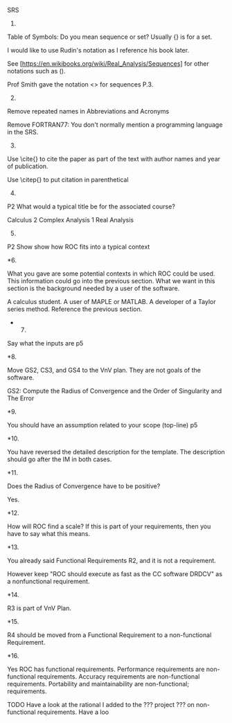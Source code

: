 SRS

1.

Table of Symbols: Do you mean sequence or set? Usually {} is for a set.

I would like to use Rudin's notation as I reference his book later.

See [https://en.wikibooks.org/wiki/Real_Analysis/Sequences] for other notations such as ().

Prof Smith gave the notation <> for sequences P.3.

2.

Remove repeated names in Abbreviations and Acronyms

Remove FORTRAN77: You don't normally mention a programming language in the SRS.

3.

Use \cite{} to cite the paper as part of the text with author names and year of publication.

Use \citep{} to put citation in parenthetical

4.

P2 What would a typical title be for the associated course?

Calculus 2
Complex Analysis 1
Real Analysis

5.

P2 Show show how ROC fits into a typical context

*6.

What you gave are some potential contexts in which ROC could be used. This information could
go into the previous section. What we want in this section is the background needed by a user
of the software.

A calculus student.
A user of MAPLE or MATLAB.
A developer of a Taylor series method. Reference the previous section.

* 7.

Say what the inputs are p5

*8.

Move GS2, CS3, and GS4 to the VnV plan. They are not goals of the software.

GS2: Compute the Radius of Convergence and the Order of Singularity and The Error

*9.

You should have an assumption related to your scope (top-line) p5

*10.

You have reversed the detailed description for the template. The description should
go after the IM in both cases.

*11.

Does the Radius of Convergence have to be positive?

Yes.

*12.

How will ROC find a scale? If this is part of your requirements, then you have to say what this means.

*13.

You already said Functional Requirements R2, and it is not a requirement.

However keep "ROC should execute as fast as the CC software DRDCV" as a nonfunctional requirement.

*14.

R3 is part of VnV Plan.

*15.

R4 should be moved from a Functional Requirement to a non-functional Requirement.

*16.

Yes ROC has functional requirements. Performance requirements are non-functional requirements.
Accuracy requirements are non-functional requirements. Portability and maintainability are
non-functional; requirements.

TODO
Have a look at the rational I added to the ??? project ??? on non-functional requirements.
Have a loo
